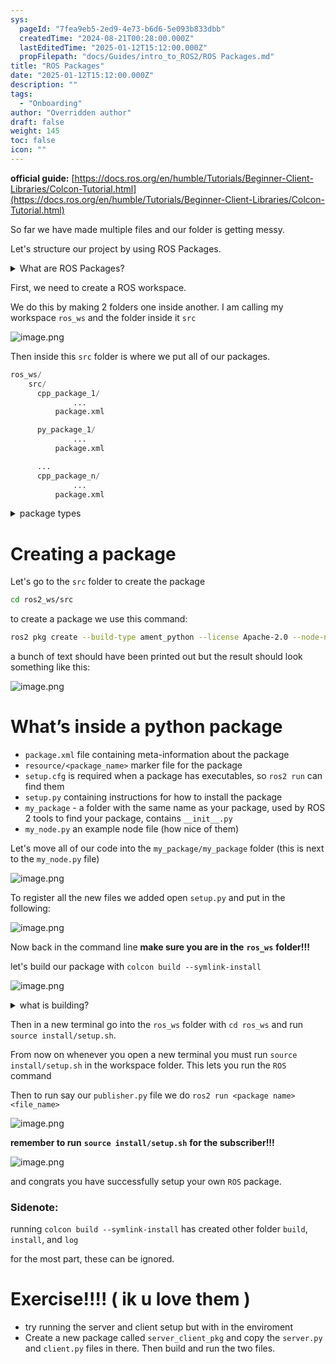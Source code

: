 ```yaml
---
sys:
  pageId: "7fea9eb5-2ed9-4e73-b6d6-5e093b833dbb"
  createdTime: "2024-08-21T00:28:00.000Z"
  lastEditedTime: "2025-01-12T15:12:00.000Z"
  propFilepath: "docs/Guides/intro_to_ROS2/ROS Packages.md"
title: "ROS Packages"
date: "2025-01-12T15:12:00.000Z"
description: ""
tags:
  - "Onboarding"
author: "Overridden author"
draft: false
weight: 145
toc: false
icon: ""
---
```


**official guide:** [https://docs.ros.org/en/humble/Tutorials/Beginner-Client-Libraries/Colcon-Tutorial.html](https://docs.ros.org/en/humble/Tutorials/Beginner-Client-Libraries/Colcon-Tutorial.html)

So far we have made multiple files and our folder is getting messy.

Let's structure our project by using ROS Packages.

<details>

<summary>What are ROS Packages?</summary>

ROS Packages are, as the name implies, packages of code that are highly sharable between ROS developers.

They consist of a folder, `package.xml` file, and source code

```python
      cpp_package_1/
		      ... imagine much code files here ..
          package.xml
```

</details>

First, we need to create a ROS workspace.

We do this by making 2 folders one inside another. I am calling my workspace `ros_ws` and the folder inside it `src`

![image.png](https://prod-files-secure.s3.us-west-2.amazonaws.com/d518164a-d88e-44d1-a4ee-3adb3bd8bce0/70706947-fd18-4537-a67b-e12946812d31/image.png?X-Amz-Algorithm=AWS4-HMAC-SHA256&X-Amz-Content-Sha256=UNSIGNED-PAYLOAD&X-Amz-Credential=ASIAZI2LB466VDGFOILZ%2F20250625%2Fus-west-2%2Fs3%2Faws4_request&X-Amz-Date=20250625T071112Z&X-Amz-Expires=3600&X-Amz-Security-Token=IQoJb3JpZ2luX2VjEEYaCXVzLXdlc3QtMiJHMEUCIQD5KQF3Iq%2B99d8U%2B%2FoxNT9HuvFxWDBydXMSmi%2FOdIOW3gIgI7xZ3GU1fvyRbajweDSadcWe%2F36OL8aUU6SWwH32%2FVoq%2FwMIPxAAGgw2Mzc0MjMxODM4MDUiDIQRANOtID9YgSEm3CrcAxkB6KZtFZxH7091xsXfTb3bRED99rGrVcZRuOJG70kGVr%2FAbsI%2F5kfFBqZ9%2FINBI1qJNqF%2FkHizMXOQ%2BuxM%2FMJkRRGqO%2FEIMXx5mmsqe9QcX73y%2FkEUtotiC6NHXHbmjBvNfCCSItrPo2ETV4OLmahsUu80zI2WcxoKIz%2BHgCvu3ejwPahibzGaIQleC69Jvn2Ke9rq6uhGQA0XJzz9BNM7Vd18eG6xDiAS4wwOhgLrOs%2FGfOHYwFKhSLeOBH7w80eBqO49C0CXLm%2FrSyrSV4FUYpYXwmAlZbdpl0t2VrfqjZfnoslO3Hgg6cikXY9DsBefKCoZVqYT0el5n7w6%2BM1yJXTVe3eSOxRl5E5E6bK7Qr7RwfiWiStDIzdEfgur61vSKdM%2BcrENgoaP2LMqm9NCdp0NosDhoFhBmrog8lJoAF0pb69cMkbAypNXCus2y4bG9ReQ7ooYrr2OT9T4CTgmhDI9%2F2AFbQAjyYMTF70TVPh1VQUnhPQ5TUNebN2VghqLw7C3dxoEX9nm4EljD5WHK4kPm5gZ4U2emF2B%2B7bhwYhLSwxF5zqNYlWfPSmhDmMNo6T%2Fz4wVbMs3QgB1rgLbEk3Ux%2FKBJJww%2F0GH%2Fel1x9JJ0u8VvWU06w1WMN6l7sIGOqUBIzyN9J8RWf6a%2FFniCVf5pLrotgAl3wcQhke2hnBiPtydPdsTueoP6sqRSw1t0c1BSQtwWIPd5U3%2FD%2B5A424ESF2JpPj%2Fgv4QjRr4glmT%2BkZQOkCXkh%2FxT3AMr%2BO1FYE3Rexa7vU9fzNjA%2F0K%2FCQIcQQwLnJQ4Z%2FNkDjOQFxVi9Nmoe1U3PElGGx3uQIQnRvIaS47vLeCDJPOMNEuawK33APbY53R&X-Amz-Signature=e7f7f7c8eedc01aac133f9b81fb6974abd4fc7272b4a63b45a416b060ccab498&X-Amz-SignedHeaders=host&x-amz-checksum-mode=ENABLED&x-id=GetObject)

Then inside this `src` folder is where we put all of our packages.

```python
ros_ws/
    src/
      cpp_package_1/
		      ...
          package.xml

      py_package_1/
		      ...
          package.xml

      ...
      cpp_package_n/
		      ...
          package.xml

```

<details>

<summary>package types</summary>

packages can be either `C++` or python.

the intern file structure is different for each but for this guide we will stick to creating python packages

</details>

# Creating a package

Let's go to the `src` folder to create the package

```bash
cd ros2_ws/src
```

to create a package we use this command:

```bash
ros2 pkg create --build-type ament_python --license Apache-2.0 --node-name my_node my_package
```

a bunch of text should have been printed out but the result should look something like this:

![image.png](https://prod-files-secure.s3.us-west-2.amazonaws.com/d518164a-d88e-44d1-a4ee-3adb3bd8bce0/e6cf1e3f-8512-4a3e-b131-079f800bf3e8/image.png?X-Amz-Algorithm=AWS4-HMAC-SHA256&X-Amz-Content-Sha256=UNSIGNED-PAYLOAD&X-Amz-Credential=ASIAZI2LB466VDGFOILZ%2F20250625%2Fus-west-2%2Fs3%2Faws4_request&X-Amz-Date=20250625T071112Z&X-Amz-Expires=3600&X-Amz-Security-Token=IQoJb3JpZ2luX2VjEEYaCXVzLXdlc3QtMiJHMEUCIQD5KQF3Iq%2B99d8U%2B%2FoxNT9HuvFxWDBydXMSmi%2FOdIOW3gIgI7xZ3GU1fvyRbajweDSadcWe%2F36OL8aUU6SWwH32%2FVoq%2FwMIPxAAGgw2Mzc0MjMxODM4MDUiDIQRANOtID9YgSEm3CrcAxkB6KZtFZxH7091xsXfTb3bRED99rGrVcZRuOJG70kGVr%2FAbsI%2F5kfFBqZ9%2FINBI1qJNqF%2FkHizMXOQ%2BuxM%2FMJkRRGqO%2FEIMXx5mmsqe9QcX73y%2FkEUtotiC6NHXHbmjBvNfCCSItrPo2ETV4OLmahsUu80zI2WcxoKIz%2BHgCvu3ejwPahibzGaIQleC69Jvn2Ke9rq6uhGQA0XJzz9BNM7Vd18eG6xDiAS4wwOhgLrOs%2FGfOHYwFKhSLeOBH7w80eBqO49C0CXLm%2FrSyrSV4FUYpYXwmAlZbdpl0t2VrfqjZfnoslO3Hgg6cikXY9DsBefKCoZVqYT0el5n7w6%2BM1yJXTVe3eSOxRl5E5E6bK7Qr7RwfiWiStDIzdEfgur61vSKdM%2BcrENgoaP2LMqm9NCdp0NosDhoFhBmrog8lJoAF0pb69cMkbAypNXCus2y4bG9ReQ7ooYrr2OT9T4CTgmhDI9%2F2AFbQAjyYMTF70TVPh1VQUnhPQ5TUNebN2VghqLw7C3dxoEX9nm4EljD5WHK4kPm5gZ4U2emF2B%2B7bhwYhLSwxF5zqNYlWfPSmhDmMNo6T%2Fz4wVbMs3QgB1rgLbEk3Ux%2FKBJJww%2F0GH%2Fel1x9JJ0u8VvWU06w1WMN6l7sIGOqUBIzyN9J8RWf6a%2FFniCVf5pLrotgAl3wcQhke2hnBiPtydPdsTueoP6sqRSw1t0c1BSQtwWIPd5U3%2FD%2B5A424ESF2JpPj%2Fgv4QjRr4glmT%2BkZQOkCXkh%2FxT3AMr%2BO1FYE3Rexa7vU9fzNjA%2F0K%2FCQIcQQwLnJQ4Z%2FNkDjOQFxVi9Nmoe1U3PElGGx3uQIQnRvIaS47vLeCDJPOMNEuawK33APbY53R&X-Amz-Signature=20f0410eb868da4ae81d33afc2ff34a95fe62df195576a7a563ba59abfc82d67&X-Amz-SignedHeaders=host&x-amz-checksum-mode=ENABLED&x-id=GetObject)

# What’s inside a python package

- `package.xml` file containing meta-information about the package
- `resource/<package_name>` marker file for the package
- `setup.cfg` is required when a package has executables, so `ros2 run` can find them
- `setup.py` containing instructions for how to install the package
- `my_package` - a folder with the same name as your package, used by ROS 2 tools to find your package, contains `__init__.py`
- `my_node.py` an example node file (how nice of them)

Let's move all of our code into the `my_package/my_package` folder (this is next to the `my_node.py` file)

![image.png](https://prod-files-secure.s3.us-west-2.amazonaws.com/d518164a-d88e-44d1-a4ee-3adb3bd8bce0/9ce58f11-0da9-4d3e-b86d-506a9685d378/image.png?X-Amz-Algorithm=AWS4-HMAC-SHA256&X-Amz-Content-Sha256=UNSIGNED-PAYLOAD&X-Amz-Credential=ASIAZI2LB466VDGFOILZ%2F20250625%2Fus-west-2%2Fs3%2Faws4_request&X-Amz-Date=20250625T071112Z&X-Amz-Expires=3600&X-Amz-Security-Token=IQoJb3JpZ2luX2VjEEYaCXVzLXdlc3QtMiJHMEUCIQD5KQF3Iq%2B99d8U%2B%2FoxNT9HuvFxWDBydXMSmi%2FOdIOW3gIgI7xZ3GU1fvyRbajweDSadcWe%2F36OL8aUU6SWwH32%2FVoq%2FwMIPxAAGgw2Mzc0MjMxODM4MDUiDIQRANOtID9YgSEm3CrcAxkB6KZtFZxH7091xsXfTb3bRED99rGrVcZRuOJG70kGVr%2FAbsI%2F5kfFBqZ9%2FINBI1qJNqF%2FkHizMXOQ%2BuxM%2FMJkRRGqO%2FEIMXx5mmsqe9QcX73y%2FkEUtotiC6NHXHbmjBvNfCCSItrPo2ETV4OLmahsUu80zI2WcxoKIz%2BHgCvu3ejwPahibzGaIQleC69Jvn2Ke9rq6uhGQA0XJzz9BNM7Vd18eG6xDiAS4wwOhgLrOs%2FGfOHYwFKhSLeOBH7w80eBqO49C0CXLm%2FrSyrSV4FUYpYXwmAlZbdpl0t2VrfqjZfnoslO3Hgg6cikXY9DsBefKCoZVqYT0el5n7w6%2BM1yJXTVe3eSOxRl5E5E6bK7Qr7RwfiWiStDIzdEfgur61vSKdM%2BcrENgoaP2LMqm9NCdp0NosDhoFhBmrog8lJoAF0pb69cMkbAypNXCus2y4bG9ReQ7ooYrr2OT9T4CTgmhDI9%2F2AFbQAjyYMTF70TVPh1VQUnhPQ5TUNebN2VghqLw7C3dxoEX9nm4EljD5WHK4kPm5gZ4U2emF2B%2B7bhwYhLSwxF5zqNYlWfPSmhDmMNo6T%2Fz4wVbMs3QgB1rgLbEk3Ux%2FKBJJww%2F0GH%2Fel1x9JJ0u8VvWU06w1WMN6l7sIGOqUBIzyN9J8RWf6a%2FFniCVf5pLrotgAl3wcQhke2hnBiPtydPdsTueoP6sqRSw1t0c1BSQtwWIPd5U3%2FD%2B5A424ESF2JpPj%2Fgv4QjRr4glmT%2BkZQOkCXkh%2FxT3AMr%2BO1FYE3Rexa7vU9fzNjA%2F0K%2FCQIcQQwLnJQ4Z%2FNkDjOQFxVi9Nmoe1U3PElGGx3uQIQnRvIaS47vLeCDJPOMNEuawK33APbY53R&X-Amz-Signature=78fa7f9b948f262abf3ab41061ff3bbccab09f504775d05eb47bc50b265896f1&X-Amz-SignedHeaders=host&x-amz-checksum-mode=ENABLED&x-id=GetObject)

To register all the new files we added open `setup.py` and put in the following:

![image.png](https://prod-files-secure.s3.us-west-2.amazonaws.com/d518164a-d88e-44d1-a4ee-3adb3bd8bce0/1cd7c262-4cae-4496-9d75-c178537d24a2/image.png?X-Amz-Algorithm=AWS4-HMAC-SHA256&X-Amz-Content-Sha256=UNSIGNED-PAYLOAD&X-Amz-Credential=ASIAZI2LB466VDGFOILZ%2F20250625%2Fus-west-2%2Fs3%2Faws4_request&X-Amz-Date=20250625T071112Z&X-Amz-Expires=3600&X-Amz-Security-Token=IQoJb3JpZ2luX2VjEEYaCXVzLXdlc3QtMiJHMEUCIQD5KQF3Iq%2B99d8U%2B%2FoxNT9HuvFxWDBydXMSmi%2FOdIOW3gIgI7xZ3GU1fvyRbajweDSadcWe%2F36OL8aUU6SWwH32%2FVoq%2FwMIPxAAGgw2Mzc0MjMxODM4MDUiDIQRANOtID9YgSEm3CrcAxkB6KZtFZxH7091xsXfTb3bRED99rGrVcZRuOJG70kGVr%2FAbsI%2F5kfFBqZ9%2FINBI1qJNqF%2FkHizMXOQ%2BuxM%2FMJkRRGqO%2FEIMXx5mmsqe9QcX73y%2FkEUtotiC6NHXHbmjBvNfCCSItrPo2ETV4OLmahsUu80zI2WcxoKIz%2BHgCvu3ejwPahibzGaIQleC69Jvn2Ke9rq6uhGQA0XJzz9BNM7Vd18eG6xDiAS4wwOhgLrOs%2FGfOHYwFKhSLeOBH7w80eBqO49C0CXLm%2FrSyrSV4FUYpYXwmAlZbdpl0t2VrfqjZfnoslO3Hgg6cikXY9DsBefKCoZVqYT0el5n7w6%2BM1yJXTVe3eSOxRl5E5E6bK7Qr7RwfiWiStDIzdEfgur61vSKdM%2BcrENgoaP2LMqm9NCdp0NosDhoFhBmrog8lJoAF0pb69cMkbAypNXCus2y4bG9ReQ7ooYrr2OT9T4CTgmhDI9%2F2AFbQAjyYMTF70TVPh1VQUnhPQ5TUNebN2VghqLw7C3dxoEX9nm4EljD5WHK4kPm5gZ4U2emF2B%2B7bhwYhLSwxF5zqNYlWfPSmhDmMNo6T%2Fz4wVbMs3QgB1rgLbEk3Ux%2FKBJJww%2F0GH%2Fel1x9JJ0u8VvWU06w1WMN6l7sIGOqUBIzyN9J8RWf6a%2FFniCVf5pLrotgAl3wcQhke2hnBiPtydPdsTueoP6sqRSw1t0c1BSQtwWIPd5U3%2FD%2B5A424ESF2JpPj%2Fgv4QjRr4glmT%2BkZQOkCXkh%2FxT3AMr%2BO1FYE3Rexa7vU9fzNjA%2F0K%2FCQIcQQwLnJQ4Z%2FNkDjOQFxVi9Nmoe1U3PElGGx3uQIQnRvIaS47vLeCDJPOMNEuawK33APbY53R&X-Amz-Signature=4c9b5d41a13edc27cb03d615094ea38acd282fbc97a91bf00328dd06a7a44ed2&X-Amz-SignedHeaders=host&x-amz-checksum-mode=ENABLED&x-id=GetObject)

Now back in the command line **make sure you are in the** **`ros_ws`** **folder!!!**

let's build our package with `colcon build --symlink-install`

![image.png](https://prod-files-secure.s3.us-west-2.amazonaws.com/d518164a-d88e-44d1-a4ee-3adb3bd8bce0/2f2a0d27-b173-48fd-b189-5f5c0ce65619/image.png?X-Amz-Algorithm=AWS4-HMAC-SHA256&X-Amz-Content-Sha256=UNSIGNED-PAYLOAD&X-Amz-Credential=ASIAZI2LB466VDGFOILZ%2F20250625%2Fus-west-2%2Fs3%2Faws4_request&X-Amz-Date=20250625T071112Z&X-Amz-Expires=3600&X-Amz-Security-Token=IQoJb3JpZ2luX2VjEEYaCXVzLXdlc3QtMiJHMEUCIQD5KQF3Iq%2B99d8U%2B%2FoxNT9HuvFxWDBydXMSmi%2FOdIOW3gIgI7xZ3GU1fvyRbajweDSadcWe%2F36OL8aUU6SWwH32%2FVoq%2FwMIPxAAGgw2Mzc0MjMxODM4MDUiDIQRANOtID9YgSEm3CrcAxkB6KZtFZxH7091xsXfTb3bRED99rGrVcZRuOJG70kGVr%2FAbsI%2F5kfFBqZ9%2FINBI1qJNqF%2FkHizMXOQ%2BuxM%2FMJkRRGqO%2FEIMXx5mmsqe9QcX73y%2FkEUtotiC6NHXHbmjBvNfCCSItrPo2ETV4OLmahsUu80zI2WcxoKIz%2BHgCvu3ejwPahibzGaIQleC69Jvn2Ke9rq6uhGQA0XJzz9BNM7Vd18eG6xDiAS4wwOhgLrOs%2FGfOHYwFKhSLeOBH7w80eBqO49C0CXLm%2FrSyrSV4FUYpYXwmAlZbdpl0t2VrfqjZfnoslO3Hgg6cikXY9DsBefKCoZVqYT0el5n7w6%2BM1yJXTVe3eSOxRl5E5E6bK7Qr7RwfiWiStDIzdEfgur61vSKdM%2BcrENgoaP2LMqm9NCdp0NosDhoFhBmrog8lJoAF0pb69cMkbAypNXCus2y4bG9ReQ7ooYrr2OT9T4CTgmhDI9%2F2AFbQAjyYMTF70TVPh1VQUnhPQ5TUNebN2VghqLw7C3dxoEX9nm4EljD5WHK4kPm5gZ4U2emF2B%2B7bhwYhLSwxF5zqNYlWfPSmhDmMNo6T%2Fz4wVbMs3QgB1rgLbEk3Ux%2FKBJJww%2F0GH%2Fel1x9JJ0u8VvWU06w1WMN6l7sIGOqUBIzyN9J8RWf6a%2FFniCVf5pLrotgAl3wcQhke2hnBiPtydPdsTueoP6sqRSw1t0c1BSQtwWIPd5U3%2FD%2B5A424ESF2JpPj%2Fgv4QjRr4glmT%2BkZQOkCXkh%2FxT3AMr%2BO1FYE3Rexa7vU9fzNjA%2F0K%2FCQIcQQwLnJQ4Z%2FNkDjOQFxVi9Nmoe1U3PElGGx3uQIQnRvIaS47vLeCDJPOMNEuawK33APbY53R&X-Amz-Signature=2c3106ae8166536f1b53b2979ac8485f226895faa937fd5eadd5ca9d211b2cf1&X-Amz-SignedHeaders=host&x-amz-checksum-mode=ENABLED&x-id=GetObject)

<details>

<summary>what is building?</summary>

if you are a CS major at Rose-Hulman you will learn the answer to this in CSSE132

but TLDR; is it combines all the code files into one program that can be run easily 

</details>

Then in a new terminal go into the `ros_ws` folder with `cd ros_ws` and run `source install/setup.sh`. 

From now on whenever you open a new terminal you must run `source install/setup.sh` in the workspace folder. This lets you run the `ROS` command

Then to run say our `publisher.py` file we do `ros2 run <package name> <file_name>`

![image.png](https://prod-files-secure.s3.us-west-2.amazonaws.com/d518164a-d88e-44d1-a4ee-3adb3bd8bce0/4f4b1219-3a44-4632-aa0a-ce3471699f59/image.png?X-Amz-Algorithm=AWS4-HMAC-SHA256&X-Amz-Content-Sha256=UNSIGNED-PAYLOAD&X-Amz-Credential=ASIAZI2LB466VDGFOILZ%2F20250625%2Fus-west-2%2Fs3%2Faws4_request&X-Amz-Date=20250625T071112Z&X-Amz-Expires=3600&X-Amz-Security-Token=IQoJb3JpZ2luX2VjEEYaCXVzLXdlc3QtMiJHMEUCIQD5KQF3Iq%2B99d8U%2B%2FoxNT9HuvFxWDBydXMSmi%2FOdIOW3gIgI7xZ3GU1fvyRbajweDSadcWe%2F36OL8aUU6SWwH32%2FVoq%2FwMIPxAAGgw2Mzc0MjMxODM4MDUiDIQRANOtID9YgSEm3CrcAxkB6KZtFZxH7091xsXfTb3bRED99rGrVcZRuOJG70kGVr%2FAbsI%2F5kfFBqZ9%2FINBI1qJNqF%2FkHizMXOQ%2BuxM%2FMJkRRGqO%2FEIMXx5mmsqe9QcX73y%2FkEUtotiC6NHXHbmjBvNfCCSItrPo2ETV4OLmahsUu80zI2WcxoKIz%2BHgCvu3ejwPahibzGaIQleC69Jvn2Ke9rq6uhGQA0XJzz9BNM7Vd18eG6xDiAS4wwOhgLrOs%2FGfOHYwFKhSLeOBH7w80eBqO49C0CXLm%2FrSyrSV4FUYpYXwmAlZbdpl0t2VrfqjZfnoslO3Hgg6cikXY9DsBefKCoZVqYT0el5n7w6%2BM1yJXTVe3eSOxRl5E5E6bK7Qr7RwfiWiStDIzdEfgur61vSKdM%2BcrENgoaP2LMqm9NCdp0NosDhoFhBmrog8lJoAF0pb69cMkbAypNXCus2y4bG9ReQ7ooYrr2OT9T4CTgmhDI9%2F2AFbQAjyYMTF70TVPh1VQUnhPQ5TUNebN2VghqLw7C3dxoEX9nm4EljD5WHK4kPm5gZ4U2emF2B%2B7bhwYhLSwxF5zqNYlWfPSmhDmMNo6T%2Fz4wVbMs3QgB1rgLbEk3Ux%2FKBJJww%2F0GH%2Fel1x9JJ0u8VvWU06w1WMN6l7sIGOqUBIzyN9J8RWf6a%2FFniCVf5pLrotgAl3wcQhke2hnBiPtydPdsTueoP6sqRSw1t0c1BSQtwWIPd5U3%2FD%2B5A424ESF2JpPj%2Fgv4QjRr4glmT%2BkZQOkCXkh%2FxT3AMr%2BO1FYE3Rexa7vU9fzNjA%2F0K%2FCQIcQQwLnJQ4Z%2FNkDjOQFxVi9Nmoe1U3PElGGx3uQIQnRvIaS47vLeCDJPOMNEuawK33APbY53R&X-Amz-Signature=967194b22ab68829b090cd013136e2ada3ab26571df9430bb9c4cb268197075d&X-Amz-SignedHeaders=host&x-amz-checksum-mode=ENABLED&x-id=GetObject)

**remember to run** **`source install/setup.sh`** **for the subscriber!!!**

![image.png](https://prod-files-secure.s3.us-west-2.amazonaws.com/d518164a-d88e-44d1-a4ee-3adb3bd8bce0/02121119-dad4-49ec-8356-c956108b4243/image.png?X-Amz-Algorithm=AWS4-HMAC-SHA256&X-Amz-Content-Sha256=UNSIGNED-PAYLOAD&X-Amz-Credential=ASIAZI2LB466VDGFOILZ%2F20250625%2Fus-west-2%2Fs3%2Faws4_request&X-Amz-Date=20250625T071112Z&X-Amz-Expires=3600&X-Amz-Security-Token=IQoJb3JpZ2luX2VjEEYaCXVzLXdlc3QtMiJHMEUCIQD5KQF3Iq%2B99d8U%2B%2FoxNT9HuvFxWDBydXMSmi%2FOdIOW3gIgI7xZ3GU1fvyRbajweDSadcWe%2F36OL8aUU6SWwH32%2FVoq%2FwMIPxAAGgw2Mzc0MjMxODM4MDUiDIQRANOtID9YgSEm3CrcAxkB6KZtFZxH7091xsXfTb3bRED99rGrVcZRuOJG70kGVr%2FAbsI%2F5kfFBqZ9%2FINBI1qJNqF%2FkHizMXOQ%2BuxM%2FMJkRRGqO%2FEIMXx5mmsqe9QcX73y%2FkEUtotiC6NHXHbmjBvNfCCSItrPo2ETV4OLmahsUu80zI2WcxoKIz%2BHgCvu3ejwPahibzGaIQleC69Jvn2Ke9rq6uhGQA0XJzz9BNM7Vd18eG6xDiAS4wwOhgLrOs%2FGfOHYwFKhSLeOBH7w80eBqO49C0CXLm%2FrSyrSV4FUYpYXwmAlZbdpl0t2VrfqjZfnoslO3Hgg6cikXY9DsBefKCoZVqYT0el5n7w6%2BM1yJXTVe3eSOxRl5E5E6bK7Qr7RwfiWiStDIzdEfgur61vSKdM%2BcrENgoaP2LMqm9NCdp0NosDhoFhBmrog8lJoAF0pb69cMkbAypNXCus2y4bG9ReQ7ooYrr2OT9T4CTgmhDI9%2F2AFbQAjyYMTF70TVPh1VQUnhPQ5TUNebN2VghqLw7C3dxoEX9nm4EljD5WHK4kPm5gZ4U2emF2B%2B7bhwYhLSwxF5zqNYlWfPSmhDmMNo6T%2Fz4wVbMs3QgB1rgLbEk3Ux%2FKBJJww%2F0GH%2Fel1x9JJ0u8VvWU06w1WMN6l7sIGOqUBIzyN9J8RWf6a%2FFniCVf5pLrotgAl3wcQhke2hnBiPtydPdsTueoP6sqRSw1t0c1BSQtwWIPd5U3%2FD%2B5A424ESF2JpPj%2Fgv4QjRr4glmT%2BkZQOkCXkh%2FxT3AMr%2BO1FYE3Rexa7vU9fzNjA%2F0K%2FCQIcQQwLnJQ4Z%2FNkDjOQFxVi9Nmoe1U3PElGGx3uQIQnRvIaS47vLeCDJPOMNEuawK33APbY53R&X-Amz-Signature=ba75358fbd8d7dfb0649d7325ac4915cade549244910febd509c1b1e41be0008&X-Amz-SignedHeaders=host&x-amz-checksum-mode=ENABLED&x-id=GetObject)

and congrats you have successfully setup your own `ROS` package.

### Sidenote:

running `colcon build --symlink-install` has created other folder `build`, `install`, and `log`

for the most part, these can be ignored.

# Exercise!!!! ( ik u love them )

- try running the server and client setup but with in the enviroment
- Create a new package called `server_client_pkg` and copy the `server.py` and `client.py` files in there. Then build and run the two files.
